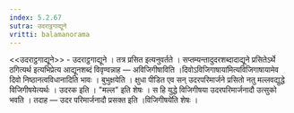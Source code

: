 ```yaml
---
index: 5.2.67
sutra: उदराट्ठगाद्यूने
vritti: balamanorama
---
```


<<उदराट्ठगाद्यूने>> - उदराट्ठगाद्यूने । तत्र प्रसित इत्यनुवर्तते । सप्तम्यन्तादुदरशब्दादाद्यूने प्रसितेऽर्थे ठगित्यर्थ इत्यभिप्रेत्य आद्यूनशब्दं विवृण्वन्नाह — अविजिगीषाविति ।दिवोऽविजिगाषाया॑मित्यविजिगाषायामेव दिवो निष्ठानत्वविधानादिति भावः । बुभुक्षयेति । क्षुधा पीडित एव सन् उदरपरिमार्जने प्रसितो नतु मल्लवद्युद्धे विजिगीषयेत्यर्थः । उदरक इति । "मल्ल" इति शेषः । स हि युद्धे विजिगीषया उदरपरिमार्जनादौ उत्सुको भवति । तदाह — उदर परिमार्जनादौ प्रसक्त इति ।विजिगीषये॑ति शेषः । 